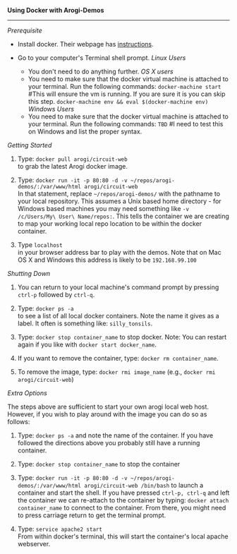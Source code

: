 <b>Using Docker with Arogi-Demos</b>  
<hr />

*Prerequisite*  

- Install docker. Their webpage has [instructions](https://docs.docker.com/engine/installation/).

- Go to your computer's Terminal shell prompt.
    *Linux Users*
    - You don't need to do anything further.
    *OS X users*
    - You need to make sure that the docker virtual machine is attached to your terminal. Run the following commands:
      `docker-machine start` #This will ensure the vm is running. If you are sure it is you can skip this step.
      `docker-machine env && eval $(docker-machine env)`
    *Windows Users*
    - You need to make sure that the docker virtual machine is attached to your terminal. Run the following commands:
      `TBD` #I need to test this on Windows and list the proper syntax.

*Getting Started*

 1. Type: `docker pull arogi/circuit-web`  
    to grab the latest Arogi docker image.

 2. Type: `docker run -it -p 80:80 -d -v ~/repos/arogi-demos/:/var/www/html arogi/circuit-web`  
    In that statement, replace `~/repos/arogi-demos/` with the pathname to your local repository. This assumes a Unix based home directory - for Windows based machines you may need something like `-v /c/Users/My\ User\ Name/repos:`. This tells the container we are creating to map your working local repo location to be within the docker container.

 3. Type `localhost`  
    in your browser address bar to play with the demos. Note that on Mac OS X and Windows this address is likely to be `192.168.99.100`

  *Shutting Down*  

 1. You can return to your local machine's command prompt by pressing `ctrl-p` followed by `ctrl-q`.

 2. Type: `docker ps -a`  
    to see a list of all local docker containers. Note the name it gives as a label. It often is something like: `silly_tonsils`.

 3. Type: `docker stop container_name` to stop docker. Note: You can restart again if you like with `docker start docker_name`.

 4. If you want to remove the container, type: `docker rm container_name`.

 5. To remove the image, type: `docker rmi image_name` (e.g., `docker rmi arogi/circuit-web`)

  *Extra Options*

  The steps above are sufficient to start your own arogi local web host.  However, if you wish to play around with the image you can do so as follows:

 1. Type: `docker ps -a`
    and note the name of the container. If you have followed the directions above you probably still have a running container.

 2. Type: `docker stop container_name`
    to stop the container

 3. Type: `docker run -it -p 80:80 -d -v ~/repos/arogi-demos/:/var/www/html arogi/circuit-web /bin/bash`
    to launch a container and start the shell. If you have pressed `ctrl-p, ctrl-q` and left the container we can re-attach to the container by typing: `docker attach container_name` to connect to the container. From there, you might need to press carriage return to get the terminal prompt.

 4. Type: `service apache2 start`  
    From within docker's terminal, this will start the container's local apache webserver.
